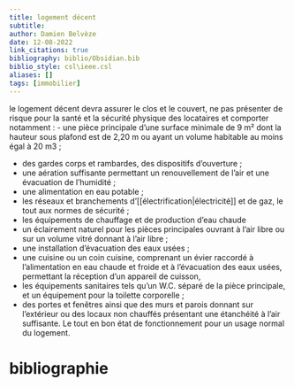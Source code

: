```yaml
---
title: logement décent
subtitle:
author: Damien Belvèze
date: 12-08-2022
link_citations: true
bibliography: biblio/Obsidian.bib
biblio_style: csl\ieee.csl
aliases: []
tags: [immobilier]
---
```


le logement décent devra assurer le clos et le couvert, ne pas présenter de risque pour la santé et la sécurité physique des locataires et comporter notamment : - une pièce principale d’une surface minimale de 9 m² dont la hauteur sous plafond est de 2,20 m ou ayant un volume habitable au moins égal à 20 m3 ; 
- des gardes corps et rambardes, des dispositifs d’ouverture ; 
- une aération suffisante permettant un renouvellement de l’air et une évacuation de l’humidité ;
- une alimentation en eau potable ; 
- les réseaux et branchements d’[[électrification|électricité]] et de gaz, le tout aux normes de sécurité ; 
- les équipements de chauffage et de production d’eau chaude 
- un éclairement naturel pour les pièces principales ouvrant à l’air libre ou sur un volume vitré donnant à l’air libre ; 
- une installation d’évacuation des eaux usées ;
- une cuisine ou un coin cuisine, comprenant un évier raccordé à l’alimentation en eau chaude et froide et à l’évacuation des eaux usées, permettant la réception d’un appareil de cuisson, 
- les équipements sanitaires tels qu’un W.C. séparé de la pièce principale, et un équipement pour la toilette corporelle ;
- des portes et fenêtres ainsi que des murs et parois donnant sur l’extérieur ou des locaux non chauffés présentant une étanchéité à l’air suffisante. Le tout en bon état de fonctionnement pour un usage normal du logement.





# bibliographie

